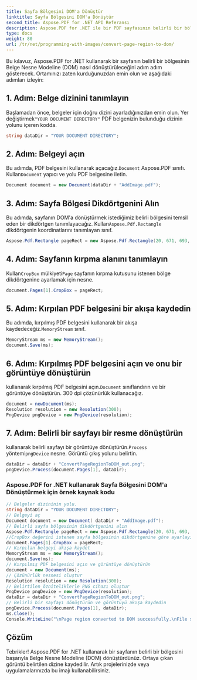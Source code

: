 ```yaml
---
title: Sayfa Bölgesini DOM'a Dönüştür
linktitle: Sayfa Bölgesini DOM'a Dönüştür
second_title: Aspose.PDF for .NET API Referansı
description: Aspose.PDF for .NET ile bir PDF sayfasının belirli bir bölgesini kolayca Belge Nesne Modeline (DOM) dönüştürün.
type: docs
weight: 80
url: /tr/net/programming-with-images/convert-page-region-to-dom/
---
```


Bu kılavuz, Aspose.PDF for .NET kullanarak bir sayfanın belirli bir bölgesinin Belge Nesne Modeline (DOM) nasıl dönüştürüleceğini adım adım gösterecek. Ortamınızı zaten kurduğunuzdan emin olun ve aşağıdaki adımları izleyin:

## 1. Adım: Belge dizinini tanımlayın

 Başlamadan önce, belgeler için doğru dizini ayarladığınızdan emin olun. Yer değiştirmek`"YOUR DOCUMENT DIRECTORY"` PDF belgenizin bulunduğu dizinin yolunu içeren kodda.

```csharp
string dataDir = "YOUR DOCUMENT DIRECTORY";
```

## 2. Adım: Belgeyi açın

 Bu adımda, PDF belgesini kullanarak açacağız.`Document` Aspose.PDF sınıfı. Kullan`Document` yapıcı ve yolu PDF belgesine iletin.

```csharp
Document document = new Document(dataDir + "AddImage.pdf");
```

## 3. Adım: Sayfa Bölgesi Dikdörtgenini Alın

 Bu adımda, sayfanın DOM'a dönüştürmek istediğimiz belirli bölgesini temsil eden bir dikdörtgen tanımlayacağız. Kullan`Aspose.Pdf.Rectangle` dikdörtgenin koordinatlarını tanımlayan sınıf.

```csharp
Aspose.Pdf.Rectangle pageRect = new Aspose.Pdf.Rectangle(20, 671, 693, 1125);
```

## 4. Adım: Sayfanın kırpma alanını tanımlayın

 Kullan`CropBox` mülkiyeti`Page` sayfanın kırpma kutusunu istenen bölge dikdörtgenine ayarlamak için nesne.

```csharp
document.Pages[1].CropBox = pageRect;
```

## 5. Adım: Kırpılan PDF belgesini bir akışa kaydedin

 Bu adımda, kırpılmış PDF belgesini kullanarak bir akışa kaydedeceğiz.`MemoryStream` sınıf.

```csharp
MemoryStream ms = new MemoryStream();
document.Save(ms);
```

## 6. Adım: Kırpılmış PDF belgesini açın ve onu bir görüntüye dönüştürün

 kullanarak kırpılmış PDF belgesini açın.`Document` sınıflandırın ve bir görüntüye dönüştürün. 300 dpi çözünürlük kullanacağız.

```csharp
document = newDocument(ms);
Resolution resolution = new Resolution(300);
PngDevice pngDevice = new PngDevice(resolution);
```

## 7. Adım: Belirli bir sayfayı bir resme dönüştürün

 kullanarak belirli sayfayı bir görüntüye dönüştürün.`Process` yöntemi`pngDevice` nesne. Görüntü çıkış yolunu belirtin.

```csharp
dataDir = dataDir + "ConvertPageRegionToDOM_out.png";
pngDevice.Process(document.Pages[1], dataDir);
```

### Aspose.PDF for .NET kullanarak Sayfa Bölgesini DOM'a Dönüştürmek için örnek kaynak kodu 
```csharp
// Belgeler dizininin yolu.
string dataDir = "YOUR DOCUMENT DIRECTORY";
// Belgeyi aç
Document document = new Document( dataDir + "AddImage.pdf");
// Belirli sayfa bölgesinin dikdörtgenini alın
Aspose.Pdf.Rectangle pageRect = new Aspose.Pdf.Rectangle(20, 671, 693, 1125);
//CropBox değerini istenen sayfa bölgesinin dikdörtgenine göre ayarlayın
document.Pages[1].CropBox = pageRect;
// Kırpılan belgeyi akışa kaydet
MemoryStream ms = new MemoryStream();
document.Save(ms);
// Kırpılmış PDF belgesini açın ve görüntüye dönüştürün
document = new Document(ms);
// Çözünürlük nesnesi oluştur
Resolution resolution = new Resolution(300);
// Belirtilen özniteliklerle PNG cihazı oluştur
PngDevice pngDevice = new PngDevice(resolution);
dataDir = dataDir + "ConvertPageRegionToDOM_out.png";
// Belirli bir sayfayı dönüştürün ve görüntüyü akışa kaydedin
pngDevice.Process(document.Pages[1], dataDir);
ms.Close();
Console.WriteLine("\nPage region converted to DOM successfully.\nFile saved at " + dataDir); 
```

## Çözüm

Tebrikler! Aspose.PDF for .NET kullanarak bir sayfanın belirli bir bölgesini başarıyla Belge Nesne Modeline (DOM) dönüştürdünüz. Ortaya çıkan görüntü belirtilen dizine kaydedilir. Artık projelerinizde veya uygulamalarınızda bu imajı kullanabilirsiniz.